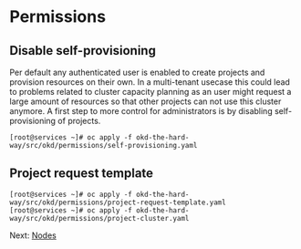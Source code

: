 # Permissions

## Disable self-provisioning

Per default any authenticated user is enabled to create projects and provision
resources on their own. In a multi-tenant usecase this could lead to problems
related to cluster capacity planning as an user might request a large amount of
resources so that other projects can not use this cluster anymore. A first step
to more control for administrators is by disabling self-provisioning of
projects.

```shell
[root@services ~]# oc apply -f okd-the-hard-way/src/okd/permissions/self-provisioning.yaml
```

## Project request template

```shell
[root@services ~]# oc apply -f okd-the-hard-way/src/okd/permissions/project-request-template.yaml
[root@services ~]# oc apply -f okd-the-hard-way/src/okd/permissions/project-cluster.yaml
```

Next: [Nodes](12-nodes.md)
